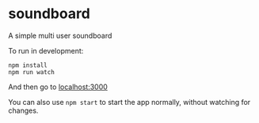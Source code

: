 # soundboard
A simple multi user soundboard

To run in development:
```
npm install
npm run watch
```

And then go to [localhost:3000](http://localhost:3000)

You can also use `npm start` to start the app normally, without watching for changes.
